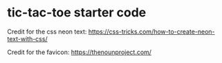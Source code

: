# tic-tac-toe starter code
Credit for the css neon text: https://css-tricks.com/how-to-create-neon-text-with-css/

Credit for the favicon: https://thenounproject.com/